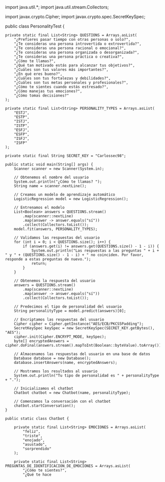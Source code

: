 import java.util.*;
import java.util.stream.Collectors;

import javax.crypto.Cipher;
import javax.crypto.spec.SecretKeySpec;

public class PersonalityTest {

    private static final List<String> QUESTIONS = Arrays.asList(
        "¿Prefieres pasar tiempo con otras personas o solo?",
        "¿Te consideras una persona introvertida o extrovertida?",
        "¿Te consideras una persona racional o emocional?",
        "¿Te consideras una persona organizada o desorganizada?",
        "¿Te consideras una persona práctica o creativa?",
        "¿Cómo te llamas?",
        "¿Qué tan motivado estás para alcanzar tus objetivos?",
        "¿Cuáles son tus valores más importantes?",
        "¿En qué eres bueno?",
        "¿Cuáles son tus fortalezas y debilidades?",
        "¿Cuáles son tus metas personales y profesionales?",
        "¿Cómo te sientes cuando estás estresado?",
        "¿Cómo manejas tus emociones?",
        "¿Cómo tomas decisiones?"
    );

    private static final List<String> PERSONALITY_TYPES = Arrays.asList(
        "ESTJ",
        "ESTP",
        "ISTJ",
        "ISTP",
        "ESFJ",
        "ESFP",
        "ISFJ",
        "ISFP"
    );

    private static final String SECRET_KEY = "Carlossec98";

    public static void main(String[] args) {
        Scanner scanner = new Scanner(System.in);

        // Obtenemos el nombre del usuario
        System.out.println("¿Cómo te llamas? ");
        String name = scanner.nextLine();

        // Creamos un modelo de aprendizaje automático
        LogisticRegression model = new LogisticRegression();

        // Entrenamos el modelo
        List<Boolean> answers = QUESTIONS.stream()
            .map(scanner::nextLine)
            .map(answer -> answer.equals("sí"))
            .collect(Collectors.toList());
        model.fit(answers, PERSONALITY_TYPES);

        // Validamos las respuestas del usuario
        for (int i = 0; i < QUESTIONS.size(); i++) {
            if (answers.get(i) != answers.get(QUESTIONS.size() - 1 - i)) {
                System.out.println("Las respuestas a las preguntas " + i + " y " + (QUESTIONS.size() - 1 - i) + " no coinciden. Por favor, responde a estas preguntas de nuevo.");
                return;
            }
        }

        // Obtenemos la respuesta del usuario
        answers = QUESTIONS.stream()
            .map(scanner::nextLine)
            .map(answer -> answer.equals("sí"))
            .collect(Collectors.toList());

        // Predecimos el tipo de personalidad del usuario
        String personalityType = model.predict(answers)[0];

        // Encriptamos las respuestas del usuario
        Cipher cipher = Cipher.getInstance("AES/ECB/PKCS5Padding");
        SecretKeySpec keySpec = new SecretKeySpec(SECRET_KEY.getBytes(), "AES");
        cipher.init(Cipher.ENCRYPT_MODE, keySpec);
        byte[] encryptedAnswers = cipher.doFinal(answers.stream().mapToInt(Boolean::byteValue).toArray());

        // Almacenamos las respuestas del usuario en una base de datos
        Database database = new Database();
        database.insertAnswers(name, encryptedAnswers);

        // Mostramos los resultados al usuario
        System.out.println("Tu tipo de personalidad es " + personalityType + ".");

        // Inicializamos el chatbot
        Chatbot chatbot = new Chatbot(name, personalityType);

        // Comenzamos la conversación con el chatbot
        chatbot.startConversation();
    }

    public static class Chatbot {

        private static final List<String> EMOCIONES = Arrays.asList(
            "feliz",
            "triste",
            "enojado",
            "asustado",
            "sorprendido"
        );

        private static final List<String> PREGUNTAS_DE_IDENTIFICACION_DE_EMOCIONES = Arrays.asList(
            "¿Cómo te sientes?",
            "¿Qué te hace


